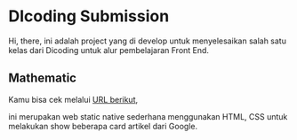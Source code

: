 # DIcoding Submission

Hi, there, ini adalah project yang di develop untuk menyelesaikan salah satu kelas dari Dicoding untuk alur pembelajaran Front End.

## Mathematic

Kamu bisa cek melalui [URL berikut]([https://contohurl.com](https://nrulafind.github.io/Dicoding_submission/)), 

ini merupakan web static native sederhana menggunakan HTML, CSS untuk melakukan show beberapa card artikel dari Google.
